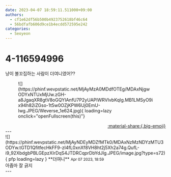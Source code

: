 ```yaml
---
date: 2023-04-07 18:59:11.511000+09:00
authors:
  - cf1e62df56b500b4923752618bf46c64
  - 56bdfafb606d9ce1b4ecdd572595e242
categories:
  - Seoyeon
---
```


# 4-116594996

<div class="post-container" markdown="1">
<div class="content-container md-sidebar__scrollwrap" markdown="1">

냥이 볼꼬집하는 사람이 더여니였어??
<figure markdown="1">
![](https://phinf.wevpstatic.net/MjAyMzA0MDdfOTEg/MDAxNjgwODYxNTUxMjUw.zGH-a8JgaqXR8gtV8oGQYIAnfU7P2yUAPIWRVlvbKqIg.MB1LMSyO9ix94h82iZGso-1t5w0OZjKPW6Uj0EmU-lwg.JPEG/Weverse_1e624.jpg){ loading=lazy onclick="openFullscreen(this)"}
</figure>


</div>
</div>

<div style="text-align: right;" markdown="1">
<a href="https://weverse.io/fromis9/fanpost/4-116594996" style="text-align: right;">:material-share:{.big-emoji}</a>
</div>
---

<div class="comments-container md-sidebar__scrollwrap" markdown="1">
<div class="comment" markdown="1">
<div class='id-container' markdown="1">
![](https://phinf.wevpstatic.net/MjAyNDEyMDZfMTk0/MDAxNzMzNDYzMTU3ODYw.tGTD1QfitfecHkFF9-zI4fL0xnXf8VH8ht2j5Xh2a74g.QufL-i9_92XbdgbPBLGEpzXIrDqS4JTDRCqprDbYdJIg.JPEG/image.jpg?type=s72){ pfp loading=lazy }
**<span class="artist">더여니</span>** <small>Apr 07 2023, 18:59</small><br>
</div>
<div class='comment-body' markdown="1">
아줌마 잘 긁지
</div>
</div>
</div>
---
